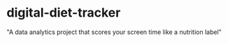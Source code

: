 # digital-diet-tracker
"A data analytics project that scores your screen time like a nutrition label"
